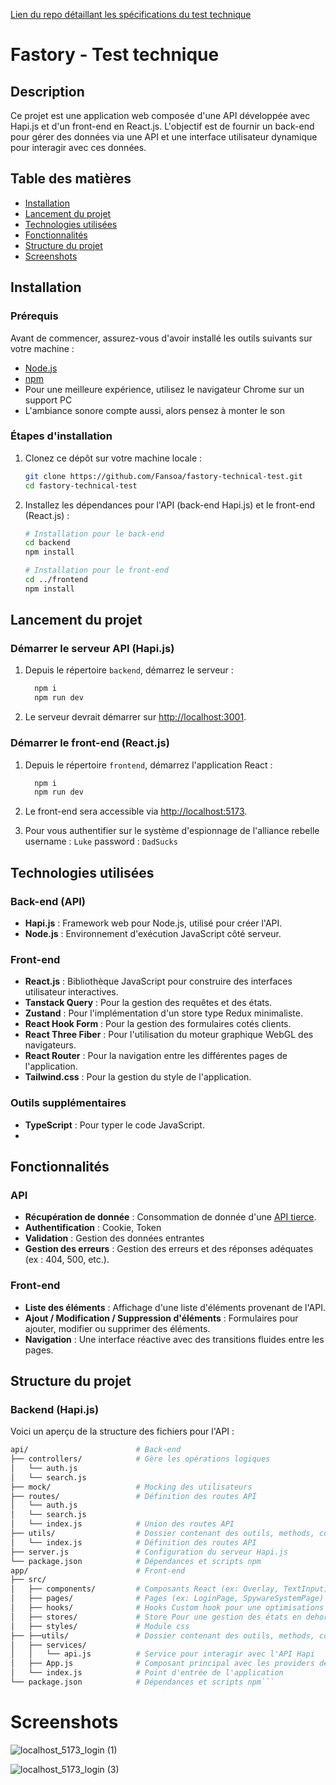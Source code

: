 [Lien du repo détaillant les spécifications du test technique](https://github.com/KrashStudio/react-exercice)

# Fastory - Test technique

## Description

Ce projet est une application web composée d'une API développée avec Hapi.js et d'un front-end en React.js. L'objectif est de fournir un back-end pour gérer des données via une API et une interface utilisateur dynamique pour interagir avec ces données.

## Table des matières

- [Installation](#installation)
- [Lancement du projet](#lancement-du-projet)
- [Technologies utilisées](#technologies-utilisées)
- [Fonctionnalités](#fonctionnalités)
- [Structure du projet](#structure-du-projet)
- [Screenshots](#Screenshots)

## Installation

### Prérequis

Avant de commencer, assurez-vous d'avoir installé les outils suivants sur votre machine :

- [Node.js](https://nodejs.org/en/download/)
- [npm](https://www.npmjs.com/get-npm)
- Pour une meilleure expérience, utilisez le navigateur Chrome sur un support PC
- L'ambiance sonore compte aussi, alors pensez à monter le son

### Étapes d'installation

1. Clonez ce dépôt sur votre machine locale :

    ```bash
    git clone https://github.com/Fansoa/fastory-technical-test.git
    cd fastory-technical-test
    ```

2. Installez les dépendances pour l'API (back-end Hapi.js) et le front-end (React.js) :

    ```bash
    # Installation pour le back-end
    cd backend
    npm install

    # Installation pour le front-end
    cd ../frontend
    npm install
    ```

## Lancement du projet

### Démarrer le serveur API (Hapi.js)

1. Depuis le répertoire `backend`, démarrez le serveur :

    ```bash
      npm i
      npm run dev
    ```

2. Le serveur devrait démarrer sur [http://localhost:3001](http://localhost:3001).

### Démarrer le front-end (React.js)

1. Depuis le répertoire `frontend`, démarrez l'application React :

    ```bash
      npm i
      npm run dev
    ```

2. Le front-end sera accessible via [http://localhost:5173](http://localhost:5173).

3. Pour vous authentifier sur le système d'espionnage de l'alliance rebelle 
username : `Luke`
password : `DadSucks`

## Technologies utilisées

### Back-end (API)

- **Hapi.js** : Framework web pour Node.js, utilisé pour créer l'API.
- **Node.js** : Environnement d'exécution JavaScript côté serveur.

### Front-end

- **React.js** : Bibliothèque JavaScript pour construire des interfaces utilisateur interactives.
- **Tanstack Query** : Pour la gestion des requêtes et des états.
- **Zustand** : Pour l'implémentation d'un store type Redux minimaliste.
- **React Hook Form** : Pour la gestion des formulaires cotés clients.
- **React Three Fiber** : Pour l'utilisation du moteur graphique WebGL des navigateurs.
- **React Router** : Pour la navigation entre les différentes pages de l'application.
- **Tailwind.css** : Pour la gestion du style de l'application.

### Outils supplémentaires

- **TypeScript** : Pour typer le code JavaScript.
- 
## Fonctionnalités

### API

- **Récupération de donnée** : Consommation de donnée d'une [API tierce](https://swapi.dev/documentation).
- **Authentification** : Cookie, Token
- **Validation** : Gestion des données entrantes
- **Gestion des erreurs** : Gestion des erreurs et des réponses adéquates (ex : 404, 500, etc.).

### Front-end

- **Liste des éléments** : Affichage d'une liste d'éléments provenant de l'API.
- **Ajout / Modification / Suppression d'éléments** : Formulaires pour ajouter, modifier ou supprimer des éléments.
- **Navigation** : Une interface réactive avec des transitions fluides entre les pages.

## Structure du projet

### Backend (Hapi.js)

Voici un aperçu de la structure des fichiers pour l'API :

```bash
api/                        # Back-end
├── controllers/            # Gère les opérations logiques
│   └── auth.js
│   └── search.js
├── mock/                   # Mocking des utilisateurs
├── routes/                 # Définition des routes API
│   └── auth.js
│   └── search.js
│   └── index.js            # Union des routes API
├── utils/                  # Dossier contenant des outils, methods, constants..
│   └── index.js            # Définition des routes API
├── server.js               # Configuration du serveur Hapi.js
└── package.json            # Dépendances et scripts npm
app/                        # Front-end
├── src/
│   ├── components/         # Composants React (ex: Overlay, TextInput)
│   ├── pages/              # Pages (ex: LoginPage, SpywareSystemPage)
│   ├── hooks/              # Hooks Custom hook pour une optimisations des performances et une meilleure séparation des responsabilités
│   ├── stores/             # Store Pour une gestion des états en dehors du VDOM React
│   ├── styles/             # Module css
├── ├──utils/               # Dossier contenant des outils, methods, constants..
│   ├── services/
│   │   └── api.js          # Service pour interagir avec l'API Hapi
│   ├── App.js              # Composant principal avec les providers de context
│   └── index.js            # Point d'entrée de l'application
└── package.json            # Dépendances et scripts npm```
```

# Screenshots

![localhost_5173_login (1)](https://github.com/user-attachments/assets/96f09f99-1e5e-487b-8a45-ce07e12bea0f)

![localhost_5173_login (3)](https://github.com/user-attachments/assets/37bf0d99-c2d1-49a9-b021-38f00942170b)
